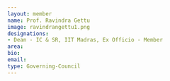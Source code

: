 ```yaml
---
layout: member
name: Prof. Ravindra Gettu
image: ravindrangettu1.png
designations: 
- Dean - IC & SR, IIT Madras, Ex Officio - Member 
area:
bio:
email:
type: Governing-Council
---
```

